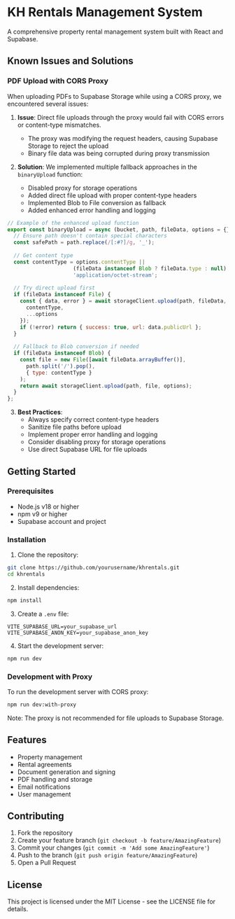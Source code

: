 # KH Rentals Management System

A comprehensive property rental management system built with React and Supabase.

## Known Issues and Solutions

### PDF Upload with CORS Proxy

When uploading PDFs to Supabase Storage while using a CORS proxy, we encountered several issues:

1. **Issue**: Direct file uploads through the proxy would fail with CORS errors or content-type mismatches.
   - The proxy was modifying the request headers, causing Supabase Storage to reject the upload
   - Binary file data was being corrupted during proxy transmission

2. **Solution**: We implemented multiple fallback approaches in the `binaryUpload` function:
   - Disabled proxy for storage operations
   - Added direct file upload with proper content-type headers
   - Implemented Blob to File conversion as fallback
   - Added enhanced error handling and logging

```javascript
// Example of the enhanced upload function
export const binaryUpload = async (bucket, path, fileData, options = {}) => {
  // Ensure path doesn't contain special characters
  const safePath = path.replace(/[:#?]/g, '_');
  
  // Get content type
  const contentType = options.contentType || 
                     (fileData instanceof Blob ? fileData.type : null) ||
                     'application/octet-stream';
  
  // Try direct upload first
  if (fileData instanceof File) {
    const { data, error } = await storageClient.upload(path, fileData, {
      contentType,
      ...options
    });
    if (!error) return { success: true, url: data.publicUrl };
  }
  
  // Fallback to Blob conversion if needed
  if (fileData instanceof Blob) {
    const file = new File([await fileData.arrayBuffer()], 
      path.split('/').pop(), 
      { type: contentType }
    );
    return await storageClient.upload(path, file, options);
  }
};
```

3. **Best Practices**:
   - Always specify correct content-type headers
   - Sanitize file paths before upload
   - Implement proper error handling and logging
   - Consider disabling proxy for storage operations
   - Use direct Supabase URL for file uploads

## Getting Started

### Prerequisites

- Node.js v18 or higher
- npm v9 or higher
- Supabase account and project

### Installation

1. Clone the repository:
```bash
git clone https://github.com/yourusername/khrentals.git
cd khrentals
```

2. Install dependencies:
```bash
npm install
```

3. Create a `.env` file:
```env
VITE_SUPABASE_URL=your_supabase_url
VITE_SUPABASE_ANON_KEY=your_supabase_anon_key
```

4. Start the development server:
```bash
npm run dev
```

### Development with Proxy

To run the development server with CORS proxy:

```bash
npm run dev:with-proxy
```

Note: The proxy is not recommended for file uploads to Supabase Storage.

## Features

- Property management
- Rental agreements
- Document generation and signing
- PDF handling and storage
- Email notifications
- User management

## Contributing

1. Fork the repository
2. Create your feature branch (`git checkout -b feature/AmazingFeature`)
3. Commit your changes (`git commit -m 'Add some AmazingFeature'`)
4. Push to the branch (`git push origin feature/AmazingFeature`)
5. Open a Pull Request

## License

This project is licensed under the MIT License - see the LICENSE file for details.
